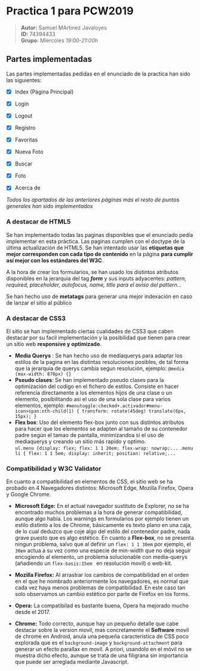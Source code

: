 # Practica 1 para PCW2019
> **Autor:** Samuel MArtinez Javaloyes  
> **ID:** 74394433  
> **Grupo:** Miercoles *19:00-21:00h*  


## Partes implementadas

Las partes implementadas pedidas en el enunciado de la practica han sido las siguientes:

-  [x] Index (Página Principal)

-  [x] Login

-  [x] Logout

-  [x] Registro

-  [x] Favoritas

-  [x] Nueva Foto

-  [x] Buscar

-  [x] Foto

-  [x] Acerca de

*Todos los apartados de las anteriores páginas más el resto de puntos generales han sido implementados*

### A destacar de HTML5

Se han implementado todas las paginas disponibles que el enunciado pedía implementar en esta práctica. Las paginas cumplen con el doctype de la última actualización de HTML5. Se han intentado usar las **etiquetas que mejor corresponden con cada tipo de contenido** en la página **para cumplir así mejor con los estándares del W3C**.

  

A la hora de crear los formularios, se han usado los distintos atributos disponibles en la jerarquia del tag ***form*** y sus inputs adyacentes: *pattern, required, placeholder, autofocus, name, title para el aviso del pattern...*

  

Se han hecho uso de **metatags** para generar una mejor indexación en caso de lanzar el sitio al público

  

### A destacar de CSS3

El sitio se han implementado ciertas cualidades de CSS3 que caben destacar por su facil implementación y la posibilidad que tienen para crear un sitio web **responsive y optimizado**.

  

-  **Media Querys** : Se han hecho uso de mediaquerys para adaptar los estilos de la pagina en las distintas resoluciones posibles, de tal forma que la jerarquia de querys cambia segun resolución, ejemplo: `@media (max-width: 870px) {}`
- **Pseudo clases**: Se han implementado pseudo clases para la optimización del codigo en el fichero de estilos. Consiste en hacer referencia directamente a los elementos hijos de una clase o un elemento, posibilitando asi el uso de una sola clase para varios elementos, ejemplo:
`#menutoggle:checked+.activador#menu-icon>span:nth-child(1) { transform: rotate(45deg) translate(6px, 15px); }`
- **Flex box**: Uso del elemento flex-box junto con sus distintos atributos para hacer que los elementos se adapten al tamaño de su contenedor padre según el tamao de pantalla, minimizandoa si el uso de mediaquerys y creando un sitio más rapido y optimo.  
`ul.menu {display: flex; flex: 1 1 20em; flex-wrap: nowrap;...`
`.menu li { flex: 1 1 5em; display: inherit; position: relative;...`


### Compatibilidad y W3C Validator

En cuanto a compatibilidad en elementos de CSS, el sitio web se ha probado en 4 Navegadores distintos: Microsoft Edge, Mozilla Firefox, Opera y Google Chrome.

- **Microsoft Edge:** En el actual navegador sustituto de Explorer, no se ha encontrado muchos problemas a la hora de generar compatibilidad, aunque algo había. Los warnings en formularios por ejemplo tienen un estilo distinto a los de Chrome, básicamente es texto plano en una caja, de lo cual deduzco que coje algo del estilo del contenedor padre, nada grave puesto que es algo estético. En cuanto a **Flex-box**, no se presenta ningun problema, salvo que al definir un `flex: 1 1 30em` por ejemplo, el `30em` actua a su vez como una especie de min-width que no deja seguir encogiendo al elemento, un problema solucionable con media-querys (añadiendo un `flex-basis:15em ` en resolución movil) o web-kit.

- **Mozilla Firefox:** Al arrastrar los cambios de compatibilidad en el orden en el que he nombrado anteriormente los navegadores, es normal que cada vez haya menos problemas de compatibilidad. En este caso tan solo observamos un cambio estético por parte de Firefox en los forms.

- **Opera:** La compatibilad es bastante buena, Opera ha mejorado mucho desde el 2017.

- **Chrome:** Todo correcto, aunque hay un pequeño detalle que cabe destacar sobre la version movil, mas concretamente el 
**Software** movil de chrome en Android, anula una pequeña caracteristica de CSS poco explorada que es el `background-image` y `background-attachment` para generar un efecto parallax en movil. A priori, usandolo en el móvil no se muestra dicho efecto, aunque se trata de una filigrana sin importancia que puede ser arreglada mediante Javascript.

